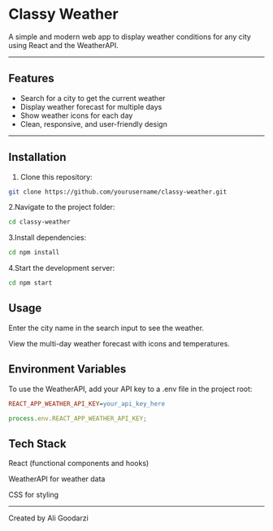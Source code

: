# Classy Weather

A simple and modern web app to display weather conditions for any city using React and the WeatherAPI.

---

## Features

- Search for a city to get the current weather
- Display weather forecast for multiple days
- Show weather icons for each day
- Clean, responsive, and user-friendly design

---

## Installation

1. Clone this repository:

```bash
git clone https://github.com/yourusername/classy-weather.git
```

2.Navigate to the project folder:

```bash
cd classy-weather
```

3.Install dependencies:

```bash
cd npm install
```

4.Start the development server:

```bash
cd npm start
```

## Usage

Enter the city name in the search input to see the weather.

View the multi-day weather forecast with icons and temperatures.

## Environment Variables

To use the WeatherAPI, add your API key to a .env file in the project root:

```ini
REACT_APP_WEATHER_API_KEY=your_api_key_here
```

```js
process.env.REACT_APP_WEATHER_API_KEY;
```

## Tech Stack

React (functional components and hooks)

WeatherAPI for weather data

CSS for styling

---

Created by Ali Goodarzi
